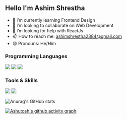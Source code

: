 ## Hello I'm Ashim Shrestha

- 🌱 I’m currently learning Frontend Design
- 👯 I’m looking to collaborate on Web Development
- 🤔 I’m looking for help with  ReactJs
- 📫 How to reach me: ashimshrestha2384@gmail.com
- 😄 Pronouns: He/Him

### Programming Languages
<p>
    <img src="https://img.shields.io/badge/Python-3776AB?style=for-the-badge&logo=python&logoColor=white" />
  <img src="https://img.shields.io/badge/HTML5-E34F26?style=for-the-badge&logo=html5&logoColor=white" />
<img src ="https://img.shields.io/badge/javascript-%23323330.svg?style=for-the-badge&logo=javascript&logoColor=%23F7DF1E"/>
  </p>
  
  ### Tools & Skills
<p>
    <img src="https://img.shields.io/badge/Visual%20Studio%20Code-0078d7.svg?style=for-the-badge&logo=visual-studio-code&logoColor=white" />
    <img src ="https://img.shields.io/badge/github-%23121011.svg?style=for-the-badge&logo=github&logoColor=white"/>
  </p>

![Anurag's GitHub stats](https://github-readme-stats.vercel.app/api?username=Ashim-Stha&show_icons=true)

[![Ashutosh's github activity graph](https://github-readme-activity-graph.cyclic.app/graph?username=Ashim-Stha)](https://github.com/ashutosh00710/github-readme-activity-graph)

